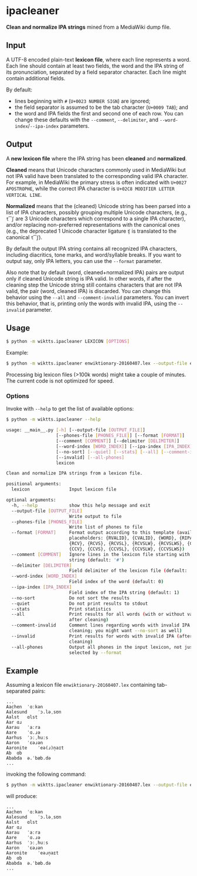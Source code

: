 # ipacleaner 

**Clean and normalize IPA strings** mined from a MediaWiki dump file.


## Input

A UTF-8 encoded plain-text **lexicon file**,
where each line represents a word.
Each line should contain at least two fields,
the word and the IPA string of its pronunciation,
separated by a field separator character.
Each line might contain additional fields.

By default:
* lines beginning with ``#`` (``U+0023 NUMBER SIGN``) are ignored;
* the field separator is assumed to be the tab character (``U+0009 TAB``); and
* the word and IPA fields the first and second one of each row.
You can change these defaults with the ``--comment``, ``--delimiter``, and
``--word-index``/``--ipa-index`` parameters.


## Output

A **new lexicon file** where the IPA string has been **cleaned** and **normalized**.

**Cleaned** means that Unicode characters commonly used in MediaWiki but not IPA valid
have been translated to the corresponding valid IPA character.
For example, in MediaWiki the primary stress is often indicated with ``U+0027 APOSTROPHE``,
while the correct IPA character is ``U+02C8 MODIFIER LETTER VERTICAL LINE``.

**Normalized** means that the (cleaned) Unicode string has been parsed into a list
of IPA characters, possibly grouping multiple Unicode characters,
(e.g., ``t͡ʃ`` are 3 Unicode characters which correspond to a single IPA character),
and/or replacing non-preferred representations with the canonical ones
(e.g., the deprecated 1 Unicode character ligature ``ʧ`` is translated to the canonical ``t͡ʃ``).

By default the output IPA string contains all recognized IPA characters,
including diacritics, tone marks, and word/syllable breaks.
If you want to output say, only IPA letters,
you can use the ``--format`` parameter.

Also note that by default (word, cleaned+normalized IPA) pairs
are output only if cleaned Unicode string is IPA valid.
In other words, if after the cleaning step the Unicode string
still contains characters that are not IPA valid,
the pair (word, cleaned IPA) is discarded.
You can change this behavior using the ``--all`` and ``--comment-invalid`` parameters.
You can invert this behavior, that is, printing only the words with invalid IPA,
using the ``--invalid`` parameter.


## Usage

```bash
$ python -m wiktts.ipacleaner LEXICON [OPTIONS]
```

Example:

```bash
$ python -m wiktts.ipacleaner enwiktionary-20160407.lex --output-file enwiktionary-20160407.lex.clean
```

Processing big lexicon files (>100k words) might take a couple of minutes.
The current code is not optimized for speed.

### Options

Invoke with ``--help`` to get the list of available options:

```bash
$ python -m wiktts.ipacleaner --help

usage: __main__.py [-h] [--output-file [OUTPUT_FILE]]
                   [--phones-file [PHONES_FILE]] [--format [FORMAT]]
                   [--comment [COMMENT]] [--delimiter [DELIMITER]]
                   [--word-index [WORD_INDEX]] [--ipa-index [IPA_INDEX]]
                   [--no-sort] [--quiet] [--stats] [--all] [--comment-invalid]
                   [--invalid] [--all-phones]
                   lexicon

Clean and normalize IPA strings from a lexicon file.

positional arguments:
  lexicon               Input lexicon file

optional arguments:
  -h, --help            show this help message and exit
  --output-file [OUTPUT_FILE]
                        Write output to file
  --phones-file [PHONES_FILE]
                        Write list of phones to file
  --format [FORMAT]     Format output according to this template (available
                        placeholders: {RVALID}, {CVALID}, {WORD}, {RIPA},
                        {RCV}, {RCVS}, {RCVSL}, {RCVSLW}, {RCVSLWS}, {CIPA},
                        {CCV}, {CCVS}, {CCVSL}, {CCVSLW}, {CCVSLWS})
  --comment [COMMENT]   Ignore lines in the lexicon file starting with this
                        string (default: '#')
  --delimiter [DELIMITER]
                        Field delimiter of the lexicon file (default: '\t')
  --word-index [WORD_INDEX]
                        Field index of the word (default: 0)
  --ipa-index [IPA_INDEX]
                        Field index of the IPA string (default: 1)
  --no-sort             Do not sort the results
  --quiet               Do not print results to stdout
  --stats               Print statistics
  --all                 Print results for all words (with or without valid IPA
                        after cleaning)
  --comment-invalid     Comment lines regarding words with invalid IPA (after
                        cleaning; you might want --no-sort as well)
  --invalid             Print results for words with invalid IPA (after
                        cleaning)
  --all-phones          Output all phones in the input lexicon, not just those
                        selected by --format
```

## Example

Assuming a lexicon file ``enwiktionary-20160407.lex`` containing tab-separated pairs:

```
...
Aachen	ˈɑːkən
Aalesund	ˈɔ.ləˌsʊn
Aalst	ɑlst
Aar	ɑɹ
Aarau	ˈaːra
Aare	ˈɑ.ɹə
Aarhus	ˈɔːˌhuːs
Aaron	ˈɛəɹən
Aaronite	ˈeə(ɹ)n̩aɪt
Ab	ɑb
Ababda	ə.ˈbæb.də
...
```

invoking the following command:

```bash
$ python -m wiktts.ipacleaner enwiktionary-20160407.lex --output-file enwiktionary-20160407.lex.clean
```

will produce:

```
...
Aachen	ˈɑːkən
Aalesund	ˈɔ.ləˌsʊn
Aalst	ɑlst
Aar	ɑɹ
Aarau	ˈaːra
Aare	ˈɑ.ɹə
Aarhus	ˈɔːˌhuːs
Aaron	ˈɛəɹən
Aaronite	ˈeəɹn̩aɪt
Ab	ɑb
Ababda	ə.ˈbæb.də
...
```




